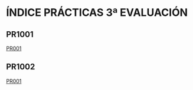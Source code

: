 # ÍNDICE PRÁCTICAS 3ª EVALUACIÓN

## PR1001

 [PR001](PR1001/pr1001.md)

 ## PR1002

 [PR001](PR1002/PR1002.md)
